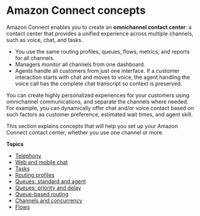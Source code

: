 # Amazon Connect concepts<a name="connect-concepts"></a>

Amazon Connect enables you to create an **omnichannel contact center**: a contact center that provides a unified experience across multiple channels, such as voice, chat, and tasks\.
+ You use the same routing profiles, queues, flows, metrics, and reports for all channels\.
+ Managers monitor all channels from one dashboard\.
+ Agents handle all customers from just one interface\. If a customer interaction starts with chat and moves to voice, the agent handling the voice call has the complete chat transcript so context is preserved\. 

You can create highly personalized experiences for your customers using omnichannel communications, and separate the channels where needed\. For example, you can dynamically offer chat and/or voice contact based on such factors as customer preference, estimated wait times, and agent skill\. 

This section explains concepts that will help you set up your Amazon Connect contact center, whether you use one channel or more\. 

**Topics**
+ [Telephony](concepts-telephony.md)
+ [Web and mobile chat](web-and-mobile-chat.md)
+ [Tasks](tasks.md)
+ [Routing profiles](concepts-routing.md)
+ [Queues: standard and agent](concepts-queues-standard-and-agent.md)
+ [Queues: priority and delay](concepts-routing-profiles-priority.md)
+ [Queue\-based routing](concepts-queue-based-routing.md)
+ [Channels and concurrency](channels-and-concurrency.md)
+ [Flows](concepts-contact-flows.md)